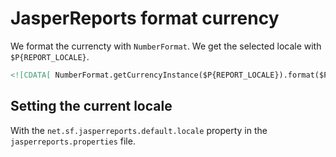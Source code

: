 # JasperReports format currency 


We format the currencty with `NumberFormat`.  We get the selected locale with `$P{REPORT_LOCALE}`.  

```xml
<![CDATA[ NumberFormat.getCurrencyInstance($P{REPORT_LOCALE}).format($F{price}) ]]>
```
## Setting the current locale 

With the `net.sf.jasperreports.default.locale` property in the `jasperreports.properties` file.  
